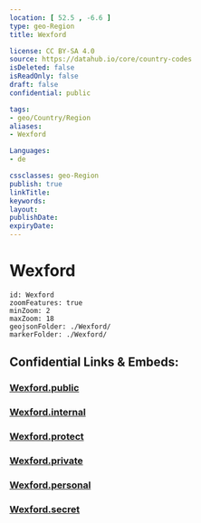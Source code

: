 ```yaml
---
location: [ 52.5 , -6.6 ] 
type: geo-Region
title: Wexford

license: CC BY-SA 4.0
source: https://datahub.io/core/country-codes
isDeleted: false
isReadOnly: false
draft: false
confidential: public

tags:
- geo/Country/Region
aliases:
- Wexford

Languages:
- de

cssclasses: geo-Region
publish: true
linkTitle: 
keywords: 
layout: 
publishDate: 
expiryDate: 
---
```


# Wexford

```leaflet
id: Wexford
zoomFeatures: true 
minZoom: 2 
maxZoom: 18
geojsonFolder: ./Wexford/
markerFolder: ./Wexford/
```


## Confidential Links & Embeds: 

### [Wexford.public](/_public/\Earth\Continent\Europe\Europe~North\Ireland\Ireland,Provinces\LeinsterWexford.public.md) 

### [Wexford.internal](/_internal/\Earth\Continent\Europe\Europe~North\Ireland\Ireland,Provinces\LeinsterWexford.internal.md) 

### [Wexford.protect](/_protect/\Earth\Continent\Europe\Europe~North\Ireland\Ireland,Provinces\LeinsterWexford.protect.md) 

### [Wexford.private](/_private/\Earth\Continent\Europe\Europe~North\Ireland\Ireland,Provinces\LeinsterWexford.private.md) 

### [Wexford.personal](/_personal/\Earth\Continent\Europe\Europe~North\Ireland\Ireland,Provinces\LeinsterWexford.personal.md) 

### [Wexford.secret](/_secret/\Earth\Continent\Europe\Europe~North\Ireland\Ireland,Provinces\LeinsterWexford.secret.md)


